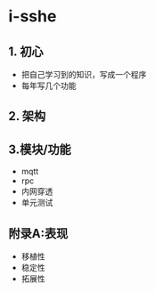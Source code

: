 # i-sshe

## 1. 初心
* 把自己学习到的知识，写成一个程序
* 每年写几个功能


## 2. 架构


## 3.模块/功能
* mqtt
* rpc
* 内网穿透
* 单元测试


## 附录A:表现
* 移植性
* 稳定性
* 拓展性
